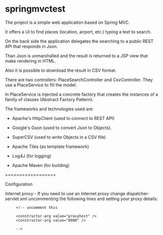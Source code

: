 springmvctest
======

The project is a simple web application based on Spring MVC. 

It offers a UI to find places (location, airport, etc.) typing a text to search.

On the back side the application delegates the searching to a public REST API that responds in Json.

Than Json is unmarshalled and the result is returned to a JSP view that make rendering in HTML.

Also it is possible to download the result in CSV format.


There are two controllers: PlaceSearchController and CsvController. They use a PlaceService to fill the model.

In PlaceService is injected a concrete factory that creates the instances of a family of classes (Abstract Factory Pattern).

The frameworks and technologies used are:

- Apache's HttpClient (used to connect to REST API) 

- Google's Gson (used to convert Json to Objects).

- SuperCSV (used to write Objects in a CSV file)

- Apache Tiles (as template framework)

- Log4J (for logging)

- Apache Maven (for building)


==================

Configuration

Internet proxy - 
If you need to use an Internet proxy change dispatcher-servlet.xml uncommenting the following lines
and setting your proxy details:

<bean id="placeService" class="mytest.spring.service.PlaceService">
	     <constructor-arg ref="abstractFactoryImpl" />
	     <constructor-arg value="http://api.goeuro.com/api/v2/position/suggest/en/" />
	 
	     <!-- uncomment this 
	         
	     <constructor-arg value="proxyhost" />
	     <constructor-arg value="8080" />
	     
	     -->
</bean> 









